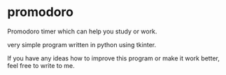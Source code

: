 # promodoro
Promodoro timer which can help you study or work.

very simple program written in python using tkinter.

If you have any ideas how to improve this program or make it work better, feel free to write to me.
